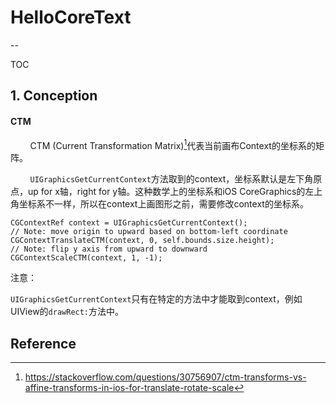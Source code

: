 # HelloCoreText
--

TOC

## 1. Conception

#### CTM

&nbsp;&nbsp;&nbsp;&nbsp;&nbsp;&nbsp;&nbsp;&nbsp;CTM (Current Transformation Matrix)[^1]代表当前画布Context的坐标系的矩阵。

&nbsp;&nbsp;&nbsp;&nbsp;&nbsp;&nbsp;&nbsp;&nbsp;`UIGraphicsGetCurrentContext`方法取到的context，坐标系默认是左下角原点，up for x轴，right for y轴。这种数学上的坐标系和iOS CoreGraphics的左上角坐标系不一样，所以在context上画图形之前，需要修改context的坐标系。

```
CGContextRef context = UIGraphicsGetCurrentContext();
// Note: move origin to upward based on bottom-left coordinate
CGContextTranslateCTM(context, 0, self.bounds.size.height);
// Note: flip y axis from upward to downward
CGContextScaleCTM(context, 1, -1);
```

注意：
>
`UIGraphicsGetCurrentContext`只有在特定的方法中才能取到context，例如UIView的`drawRect:`方法中。



Reference
--

[^1]: https://stackoverflow.com/questions/30756907/ctm-transforms-vs-affine-transforms-in-ios-for-translate-rotate-scale



